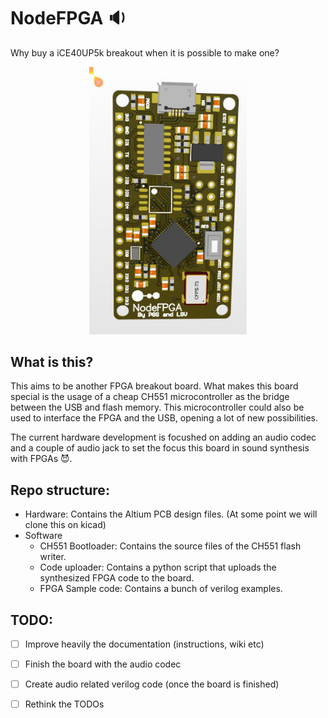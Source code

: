 # NodeFPGA :sound:
Why buy a iCE40UP5k breakout when it is possible to make one?
<p align="center">
  <img width="50%" src="images/NodeFPGA_cad.jpg">
</p>

## What is  this?
This aims to be another FPGA breakout board. What makes this board special is the
usage of a cheap CH551 microcontroller as the bridge between the USB and 
flash memory. This microcontroller could also be used to interface the FPGA and 
the USB, opening a lot of new possibilities.

The current hardware development is focushed on adding an audio codec and a couple
of audio jack to set the focus this board in sound synthesis with 
FPGAs :smiling_imp:.

## Repo structure:
- Hardware: Contains the Altium PCB design files. (At some point we will clone this on kicad)
- Software
  -  CH551 Bootloader: Contains the source files of the CH551 flash writer.
  -  Code uploader: Contains a python script that uploads the synthesized FPGA code to the board.
  -  FPGA Sample code: Contains a bunch of verilog examples.

## TODO:
- [ ] Improve heavily the documentation (instructions, wiki etc)
- [ ] Finish the board with the audio codec
- [ ] Create audio related verilog code (once the board is finished)
- [ ] Rethink the TODOs

